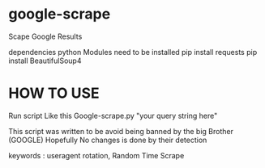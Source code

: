 # google-scrape
Scape Google Results

dependencies python Modules need to be installed
pip install requests
pip install BeautifulSoup4

<h1>HOW TO USE</h1>

Run script Like this Google-scrape.py "your query string here"


This script was written to be avoid being banned by the big Brother (GOOGLE) Hopefully No changes is done by their detection

keywords : useragent rotation, Random Time Scrape
